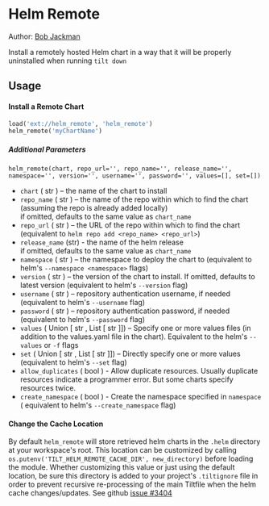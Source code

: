 # Helm Remote

Author: [Bob Jackman](https://github.com/kogi)

Install a remotely hosted Helm chart in a way that it will be properly uninstalled when running `tilt down`

## Usage

#### Install a Remote Chart

```py
load('ext://helm_remote', 'helm_remote')
helm_remote('myChartName')
```

##### Additional Parameters

```
helm_remote(chart, repo_url='', repo_name='', release_name='', namespace='', version='', username='', password='', values=[], set=[])
```

* `chart` ( str ) – the name of the chart to install  
* `repo_name` ( str ) – the name of the repo within which to find the chart (assuming the repo is already added locally)
<br> if omitted, defaults to the same value as `chart_name`
* `repo_url` ( str ) – the URL of the repo within which to find the chart (equivalent to `helm repo add <repo_name> <repo_url>`)
* `release_name` (str) - the name of the helm release
<br> if omitted, defaults to the same value as `chart_name`
* `namespace` ( str ) – the namespace to deploy the chart to (equivalent to helm's `--namespace <namespace>` flags)
* `version` ( str ) – the version of the chart to install. If omitted, defaults to latest version (equivalent to helm's `--version` flag)
* `username` ( str ) – repository authentication username, if needed (equivalent to helm's `--username` flag)
* `password` ( str ) – repository authentication password, if needed (equivalent to helm's `--password` flag)
* `values` ( Union [ str , List [ str ]]) – Specify one or more values files (in addition to the values.yaml file in the chart). Equivalent to the helm's `--values` or `-f` flags
* `set` ( Union [ str , List [ str ]]) – Directly specify one or more values (equivalent to helm's `--set` flag)
* `allow_duplicates` ( bool ) - Allow duplicate resources. Usually duplicate resources indicate a programmer error.
   But some charts specify resources twice.
* `create_namespace` ( bool ) - Create the namespace specified in `namespace` ( equivalent to helm's `--create_namespace` flag)

#### Change the Cache Location

By default `helm_remote` will store retrieved helm charts in the `.helm` directory at your workspace's root.
This location can be customized by calling `os.putenv('TILT_HELM_REMOTE_CACHE_DIR', new_directory)` before loading the module.
Whether customizing this value or just using the default location, be sure this directory is added to your project's
`.tiltignore` file in order to prevent recursive re-processing of the main Tiltfile when the helm cache changes/updates.
See github [issue #3404](https://github.com/tilt-dev/tilt/issues/3404)
